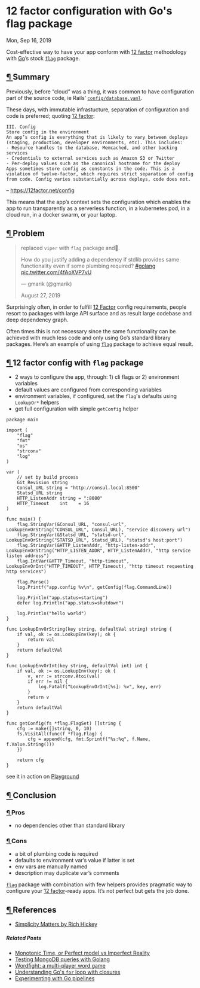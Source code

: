# 12 factor configuration with Go's flag package

Mon, Sep 16, 2019

Cost-effective way to have your app conform with [12 factor](https://12factor.net) methodology with [Go](https://golang.org)’s stock [`flag`](https://golang.org/pkg/flag/) package.

## [¶ ](https://www.gmarik.info/blog/2019/12-factor-golang-flag-package/#summary)Summary

Previously, before “cloud” was a thing, it was common to have configuration part of the source code, ie Rails’ [`config/database.yaml`](https://edgeguides.rubyonrails.org/configuring.html#configuring-a-database).

These days, with immutable infrastucture, separation of configuration and code is preferred; quoting [12 factor](https://12factor.net):

```text
III. Config
Store config in the environment
An app’s config is everything that is likely to vary between deploys (staging, production, developer environments, etc). This includes:
- Resource handles to the database, Memcached, and other backing services
- Credentials to external services such as Amazon S3 or Twitter
- Per-deploy values such as the canonical hostname for the deploy
Apps sometimes store config as constants in the code. This is a violation of twelve-factor, which requires strict separation of config from code. Config varies substantially across deploys, code does not.
```

– https://12factor.net/config

This means that the app’s context sets the configuration which enables the  app to run transparently as a serverless function, in a kubernetes pod,  in a cloud run, in a docker swarm, or your laptop.

## [¶ ](https://www.gmarik.info/blog/2019/12-factor-golang-flag-package/#problem)Problem

<iframe id="twitter-widget-0" scrolling="no" allowtransparency="true" allowfullscreen="true" class="" style="position: absolute; visibility: hidden; width: 0px; height: 0px; display: block; flex-grow: 1;" title="Twitter Tweet" src="https://platform.twitter.com/embed/Tweet.html?dnt=false&amp;embedId=twitter-widget-0&amp;features=eyJ0ZndfZXhwZXJpbWVudHNfY29va2llX2V4cGlyYXRpb24iOnsiYnVja2V0IjoxMjA5NjAwLCJ2ZXJzaW9uIjpudWxsfSwidGZ3X2hvcml6b25fdHdlZXRfZW1iZWRfOTU1NSI6eyJidWNrZXQiOiJodGUiLCJ2ZXJzaW9uIjpudWxsfSwidGZ3X3NwYWNlX2NhcmQiOnsiYnVja2V0Ijoib2ZmIiwidmVyc2lvbiI6bnVsbH19&amp;frame=false&amp;hideCard=false&amp;hideThread=false&amp;id=1166497222894055426&amp;lang=en&amp;origin=https%3A%2F%2Fwww.gmarik.info%2Fblog%2F2019%2F12-factor-golang-flag-package%2F&amp;sessionId=63e2a4145f43d9416c3a9132d4d53ccb7d2a81d7&amp;theme=light&amp;widgetsVersion=1890d59c%3A1627936082797&amp;width=550px" frameborder="0"></iframe>

> replaced `viper` with `flag` package and🤯.
>
> How do you justify adding a dependency if stdlib provides same functionality even if some plumbing required? [#golang](https://twitter.com/hashtag/golang?src=hash&ref_src=twsrc^tfw) [pic.twitter.com/4fAoXVP7vU](https://t.co/4fAoXVP7vU)
>
> — gmarik (@gmarik) 
>
> August 27, 2019

Surprisingly often, in order to fulfill [12 Factor](https://12factor.net) config requirements, people resort to packages with large API surface and as result large codebase and deep dependency graph.

Often times this is not necessary since the same functionality can be  achieved with much less code and only using Go’s standard library  packages. Here’s an example of using [`flag`](https://golang.org/pkg/flag/) package to achieve equal result.

## [¶ ](https://www.gmarik.info/blog/2019/12-factor-golang-flag-package/#12-factor-config-with-flag-package)12 factor config with `flag` package

- 2 ways to configure the app, through: 1) cli flags or 2) environment variables
- default values are configured from corresponding variables
- environment variables, if configured, set the `flag`'s defaults using `LookupOr*` helpers
- get full configuration with simple `getConfig` helper

```golang
package main

import (
	"flag"
	"fmt"
	"os"
	"strconv"
	"log"
)

var (
	// set by build process
	Git_Revision string
	Consul_URL string = "http://consul.local:8500"
	Statsd_URL string
	HTTP_ListenAddr string = ":8080"
	HTTP_Timeout    int    = 16
)

func main() {
	flag.StringVar(&Consul_URL, "consul-url", LookupEnvOrString("CONSUL_URL", Consul_URL), "service discovery url")
	flag.StringVar(&Statsd_URL, "statsd-url", LookupEnvOrString("STATSD_URL", Statsd_URL), "statsd's host:port")
	flag.StringVar(&HTTP_ListenAddr, "http-listen-addr", LookupEnvOrString("HTTP_LISTEN_ADDR", HTTP_ListenAddr), "http service listen address")
	flag.IntVar(&HTTP_Timeout, "http-timeout", LookupEnvOrInt("HTTP_TIMEOUT", HTTP_Timeout), "http timeout requesting http services")

	flag.Parse()
	log.Printf("app.config %v\n", getConfig(flag.CommandLine))

	log.Println("app.status=starting")
	defer log.Println("app.status=shutdown")

	log.Println("hello world")
}

func LookupEnvOrString(key string, defaultVal string) string {
	if val, ok := os.LookupEnv(key); ok {
		return val
	}
	return defaultVal
}

func LookupEnvOrInt(key string, defaultVal int) int {
	if val, ok := os.LookupEnv(key); ok {
		v, err := strconv.Atoi(val)
		if err != nil {
			log.Fatalf("LookupEnvOrInt[%s]: %v", key, err)
		}
		return v
	}
	return defaultVal
}

func getConfig(fs *flag.FlagSet) []string {
	cfg := make([]string, 0, 10)
	fs.VisitAll(func(f *flag.Flag) {
		cfg = append(cfg, fmt.Sprintf("%s:%q", f.Name, f.Value.String()))
	})

	return cfg
}
```

see it in action on [Playground](https://play.golang.org/p/CPstmhyrk47)

## [¶ ](https://www.gmarik.info/blog/2019/12-factor-golang-flag-package/#conclusion)Conclusion

### [¶ ](https://www.gmarik.info/blog/2019/12-factor-golang-flag-package/#pros)Pros

- no dependencies other than standard library

### [¶ ](https://www.gmarik.info/blog/2019/12-factor-golang-flag-package/#cons)Cons

- a bit of plumbing code is required
- defaults to environment var’s value if latter is set
- env vars are manually named
- description may duplicate var’s comments

[`flag`](https://golang.org/pkg/flag/) package with combination with few helpers provides pragmatic way to configure your [12 factor](https://12factor.net)-ready apps. It’s not perfect but gets the job done.

## [¶ ](https://www.gmarik.info/blog/2019/12-factor-golang-flag-package/#references)References

- [Simplicity Matters by Rich Hickey](https://www.youtube.com/watch?v=rI8tNMsozo0)

##### Related Posts

- [Monotonic Time, or Perfect model vs Imperfect Reality](https://www.gmarik.info/blog/2019/monotonic-time-perfect-model-vs-imperfect-reality/)
- [Testing MongoDB queries with Golang](https://www.gmarik.info/blog/2017/testing-mongodb-queries-golang/)
- [Wordfight: a multi-player word game](https://www.gmarik.info/blog/2017/wordfight-multiplayer-word-game/)
- [Understanding Go's `for` loop with closures](https://www.gmarik.info/blog/2016/understanding-golang-for-loop-with-closures/)
- [Experimenting with Go pipelines](https://www.gmarik.info/blog/2016/experimenting-with-golang-pipelines/)
